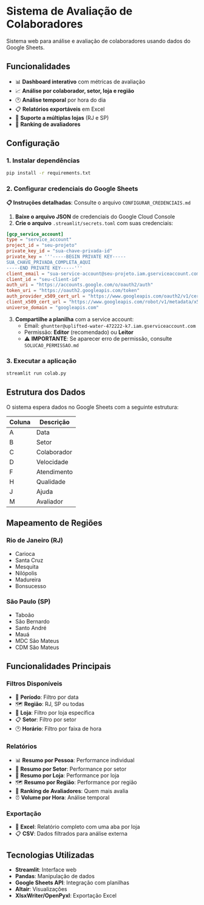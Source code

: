 # Sistema de Avaliação de Colaboradores

Sistema web para análise e avaliação de colaboradores usando dados do Google Sheets.

## Funcionalidades

- 📊 **Dashboard interativo** com métricas de avaliação
- 📈 **Análise por colaborador, setor, loja e região**
- 🕐 **Análise temporal** por hora do dia
- 📋 **Relatórios exportáveis** em Excel
- 🏪 **Suporte a múltiplas lojas** (RJ e SP)
- 👥 **Ranking de avaliadores**

## Configuração

### 1. Instalar dependências

```bash
pip install -r requirements.txt
```

### 2. Configurar credenciais do Google Sheets

**📋 Instruções detalhadas**: Consulte o arquivo `CONFIGURAR_CREDENCIAIS.md`

1. **Baixe o arquivo JSON** de credenciais do Google Cloud Console
2. **Crie o arquivo** `.streamlit/secrets.toml` com suas credenciais:

```toml
[gcp_service_account]
type = "service_account"
project_id = "seu-projeto"
private_key_id = "sua-chave-privada-id"
private_key = '''-----BEGIN PRIVATE KEY-----
SUA_CHAVE_PRIVADA_COMPLETA_AQUI
-----END PRIVATE KEY-----'''
client_email = "sua-service-account@seu-projeto.iam.gserviceaccount.com"
client_id = "seu-client-id"
auth_uri = "https://accounts.google.com/o/oauth2/auth"
token_uri = "https://oauth2.googleapis.com/token"
auth_provider_x509_cert_url = "https://www.googleapis.com/oauth2/v1/certs"
client_x509_cert_url = "https://www.googleapis.com/robot/v1/metadata/x509/sua-service-account%40seu-projeto.iam.gserviceaccount.com"
universe_domain = "googleapis.com"
```

3. **Compartilhe a planilha** com a service account:
   - Email: `ghuntter@uplifted-water-472222-k7.iam.gserviceaccount.com`
   - Permissão: **Editor** (recomendado) ou **Leitor**
   - ⚠️ **IMPORTANTE**: Se aparecer erro de permissão, consulte `SOLUCAO_PERMISSAO.md`

### 3. Executar a aplicação

```bash
streamlit run colab.py
```

## Estrutura dos Dados

O sistema espera dados no Google Sheets com a seguinte estrutura:

| Coluna | Descrição |
|--------|-----------|
| A | Data |
| B | Setor |
| C | Colaborador |
| D | Velocidade |
| F | Atendimento |
| H | Qualidade |
| J | Ajuda |
| M | Avaliador |

## Mapeamento de Regiões

### Rio de Janeiro (RJ)
- Carioca
- Santa Cruz
- Mesquita
- Nilópolis
- Madureira
- Bonsucesso

### São Paulo (SP)
- Taboão
- São Bernardo
- Santo André
- Mauá
- MDC São Mateus
- CDM São Mateus

## Funcionalidades Principais

### Filtros Disponíveis
- 📅 **Período**: Filtro por data
- 🗺️ **Região**: RJ, SP ou todas
- 🏪 **Loja**: Filtro por loja específica
- 📋 **Setor**: Filtro por setor
- 🕐 **Horário**: Filtro por faixa de hora

### Relatórios
- 📊 **Resumo por Pessoa**: Performance individual
- 🏬 **Resumo por Setor**: Performance por setor
- 🏪 **Resumo por Loja**: Performance por loja
- 🗺️ **Resumo por Região**: Performance por região
- 👥 **Ranking de Avaliadores**: Quem mais avalia
- ⏰ **Volume por Hora**: Análise temporal

### Exportação
- 📄 **Excel**: Relatório completo com uma aba por loja
- 📋 **CSV**: Dados filtrados para análise externa

## Tecnologias Utilizadas

- **Streamlit**: Interface web
- **Pandas**: Manipulação de dados
- **Google Sheets API**: Integração com planilhas
- **Altair**: Visualizações
- **XlsxWriter/OpenPyxl**: Exportação Excel
